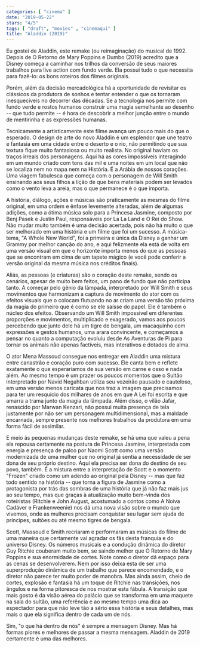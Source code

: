 ```yaml
---
categories: [ "cinema" ]
date: "2019-05-22"
stars: "4/5"
tags: [ "draft", "movies" , "cinemaqui" ]
title: "Aladdin (2019)"
---
```

Eu gostei de Aladdin, este remake (ou reimaginação) do musical de
1992. Depois de O Retorno de Mary Poppins e Dumbo (2019) acredito que
a Disney começa a caminhar nos trilhos da conversão de seus maiores
trabalhos para live action com fundo verde. Ela possui tudo o que
necessita para fazê-lo: os bons roteiros dos filmes originais.

Porém, além da decisão mercadológica há a oportunidade de revisitar
os clássicos da produtora de sonhos e tentar entender o que os tornaram
inesquecíveis no decorrer das décadas. Se a tecnologia nos permite com
fundo verde e rostos humanos construir uma magia semelhante ao desenho --
que tudo permite -- é hora de descobrir a melhor junção entre o mundo
de mentirinha e as expressões humanas.

Tecnicamente a artisticamente este filme avança um pouco mais do que
o esperado. O design de arte do novo Aladdin é um esplendor que une
teatro e fantasia em uma cidade entre o deserto e o rio, não permitindo
que sua textura fique muito fantasiosa ou muito realista. No original
haviam os traços irreais dos personagens. Aqui há as cores impossíveis
interagindo em um mundo criado com tons das mil e uma noites em um local
que não se localiza nem no mapa nem na História. É a Arábia de nossos
corações. Uma viagem fabulesca que começa com o personagem de Will
Smith ensinando aos seus filhos a lição de que bens materiais podem ser
levados como o vento leva a areia, mas o que permanece é o que importa.

A história, diálogo, ações e músicas são praticamente as mesmas
do filme original, em uma ordem e ênfase levemente alteradas, além de
algumas adições, como a ótima música solo para a Princesa Jasmine,
composto por Benj Pasek e Justin Paul, responsáveis por La La Land e
O Rei do Show. Não mudar muito também é uma decisão acertada, pois
não há muito o que ser melhorado em uma história e um filme que foi um
sucesso. A música-tema, "A Whole New World", foi a primeira e única da
Disney a ganhar um Grammy por melhor canção do ano, e aqui felizmente
ela está de volta em uma versão visual em que o horizonte importa menos
do que as pessoas que se encontram em cima de um tapete mágico (e você
pode conferir a versão original da mesma música nos créditos finais).

Aliás, as pessoas (e criaturas) são o coração deste remake, sendo os
cenários, apesar de muito bem feitos, um pano de fundo que não participa
tanto. A começar pelo gênio da lâmpada, interpretado por Will Smith
e seus movimentos que harmonizam a captura de movimento do ator com os
efeitos visuais que o colocam flutuando no ar criam uma versão tão
próxima da magia do primeiro que é como se ele saísse do papel. Ele
é também o núcleo dos efeitos. Observando um Will Smith impossível
em diferentes proporções e movimentos, multiplicado e exagerado,
vamos aos poucos percebendo que junto dele há um tigre de bengala,
um macaquinho com expressões e gestos humanos, uma arara convincente,
e começamos a pensar no quanto a computação evoluiu desde As Aventuras
de Pi para tornar os animais não apenas factíveis, mas interativos e
dotados de alma.

O ator Mena Massoud consegue nos entregar em Aladdin uma mistura
entre canastrão e coração puro com sucesso. Ele canta bem e reflete
exatamente o que esperaríamos de sua versão em carne e osso e nada
além. Ao mesmo tempo é um prazer os poucos momentos que o Sultão
interpretado por Navid Negahban utiliza seu vozeirão pausado e cauteloso,
em uma versão menos caricata que nos traz a imagem que precisamos
para ter um resquício dos milhares de anos em que A Lei foi escrita
e que amarra a trama junto da magia da lâmpada. Além disso, o vilão
Jafar, renascido por Marwan Kenzari, não possui muita presença de tela
justamente por não ser um personagem multidimensional, mas a maldade
encarnada, sempre presente nos melhores trabalhos da produtora em uma
forma fácil de assimilar.

E meio às pequenas mudanças deste remake, se há uma que valeu a pena
ela repousa certamente na postura de Princesa Jasmine, interpretada
com energia e presença de palco por Naomi Scott como uma versão
modernizada de uma mulher que no original já sentia a necessidade de
ser dona de seu próprio destino. Aqui ela precisa ser dona do destino
de seu povo, também. É a mistura entre a interpretação de Scott
e o momento "Frozen" criado como um adendo ao original pela Disney --
mas que faz todo sentido na história -- que torna a figura de Jasmine
como a protagonista por trás das sombras de uma história que já
não faz mais jus ao seu tempo, mas que graças à atualização muito
bem-vinda dos roteiristas (Ritchie e John August, acostumado a contos
como A Noiva Cadáver e Frankenweenie) nos dá uma nova visão sobre o
mundo que vivemos, onde as mulheres precisam conquistar seu lugar sem
ajuda de príncipes, sultões ou até mesmo tigres de bengala.

Scott, Massoud e Smith recriaram e performaram as músicas do filme
de uma maneira que certamente vai agradar os fãs desta franquia e
do universo Disney. Os números musicais e a condução dinâmica do
diretor Guy Ritchie couberam muito bem, se saindo melhor que O Retorno
de Mary Poppins e sua enormidade de cortes. Note como o diretor dá
espaço para as cenas se desenvolverem. Nem por isso deixa esta de ser
uma superprodução dinâmica de um trabalho que parece encomendado, e o
diretor não parece ter muito poder de manobra. Mas ainda assim, cheio de
cortes, explosão e fantasia há um toque de Ritchie nas transições, nos
ângulos e na forma pitoresca de nos mostrar esta fábula. A transição
que mais gosto é da visão aérea do palácio que se transforma em uma
maquete na sala do sultão, uma referência e ao mesmo tempo uma dica
ao espectador para que não leve tão a sério essa história e seus
detalhes, mas mais o que ela significa dentro de cada um de nós.

Sim, "o que há dentro de nós" é sempre a mensagem Disney. Mas há
formas piores e melhores de passar a mesma mensagem. Aladdin de 2019
certamente é uma das melhores.
